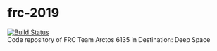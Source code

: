 # frc-2019
[![Build Status](https://travis-ci.com/Arctos6135/frc-2019.svg?branch=master)](https://travis-ci.com/Arctos6135/frc-2019)\
Code repository of FRC Team Arctos 6135 in Destination: Deep Space
